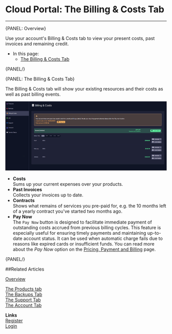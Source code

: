 # Cloud Portal: The Billing & Costs Tab
---

{PANEL: Overview}

Use your account's Billing & Costs tab to view your present costs, past invoices and remaining credit.

* In this page:
    * [The Billing & Costs Tab](#the-billing-&-costs-tab)

{PANEL/}

{PANEL: The Billing & Costs Tab}

The Billing & Costs tab will show your existing resources and their costs as well as past billing events.

!["Figure 1 - The Billing & Costs Tab"](images\portal-billing-and-costs-unbilled-account-with-active-paynow.png "Figure 1 - The Billing & Costs Tab")

* **Costs**  
  Sums up your current expenses over your products.  
* **Past Invoices**  
  Collects your invoices up to date.  
* **Contracts**  
  Shows what remains of services you pre-paid for, e.g. the 10 months left of a yearly contract you've started two months ago.  
* **Pay Now**  
  The `Pay Now` button is designed to facilitate immediate payment of outstanding costs accrued from previous billing
  cycles. This feature is especially useful for ensuring timely payments and maintaining up-to-date account status.
  It can be used when automatic charge fails due to reasons like expired cards or insufficient funds.
  You can read more about the _Pay Now_ option on the [Pricing, Payment and Billing](../cloud-pricing-payment-billing#pay-now) page.

{PANEL/}

##Related Articles

[Overview](../../cloud/cloud-overview)  
  
[The Products tab](../../cloud/portal/cloud-portal-products-tab)  
[The Backups Tab](../../cloud/portal/cloud-portal-backups-tab)  
[The Support Tab](../../cloud/portal/cloud-portal-support-tab)  
[The Account Tab](../../cloud/portal/cloud-portal-account-tab)  
  
**Links**  
[Register]( https://cloud.ravendb.net/user/register)  
[Login]( https://cloud.ravendb.net/user/login)  
